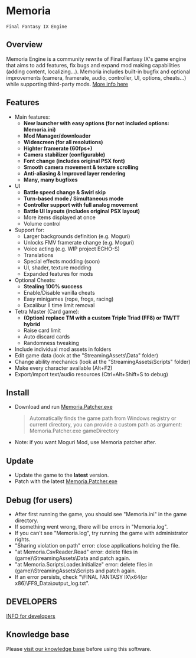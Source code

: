 # Memoria 
    Final Fantasy IX Engine

## Overview

Memoria Engine is a community rewrite of Final Fantasy IX's game engine that aims to add features, fix bugs and expand mod making capabilities (adding content, localizing...). Memoria includes built-in bugfix and optional improvements (camera, framerate, audio, controller, UI, options, cheats...) while supporting third-party mods. [More info here](https://github.com/Albeoris/Memoria/wiki/Project-Overview)

## Features


- Main features:
    - **New launcher with easy options (for not included options: Memoria.ini)**
    - **Mod Manager/downloader**
    - **Widescreen (for all resolutions)**
    - **Highter framerate (60fps+)**
    - **Camera stabilizer (configurable)**
    - **Font change (includes original PSX font)**
    - **Smooth camera movement & texture scrolling**
    - **Anti-aliasing & Improved layer rendering**
    - **Many, many bugfixes**
- UI
    - **Battle speed change & Swirl skip**
    - **Turn-based mode / Simultaneous mode**
    - **Controller support with full analog movement**
    - **Battle UI layouts (includes original PSX layout)**
    - More items displayed at once
    - Volume control
- Support for:
    - Larger backgrounds definition (e.g. Moguri)
    - Unlocks FMV framerate change (e.g. Moguri)
    - Voice acting (e.g. WIP project ECHO-S)
    - Translations
    - Special effects modding (soon)
    - UI, shader, texture modding
    - Expanded features for mods
- Optional Cheats:
    - **Stealing 100% success**
    - Enable/Disable vanilla cheats
    - Easy minigames (rope, frogs, racing)
    - Excalibur II time limit removal
- Tetra Master (Card game):
    - **(Option) replace TM with a custom Triple Triad (FF8) or TM/TT hybrid**
    - Raise card limit
    - Auto discard cards
    - Randomness tweaking
- Include individual mod assets in folders
- Edit game data (look at the "StreamingAssets\Data" folder)
- Change ability mechanics (look at the "StreamingAssets\Scripts" folder)
- Make every character available (Alt+F2)
- Export/import text/audio resources (Ctrl+Alt+Shift+S to debug)


## Install

- Download and run [Memoria.Patcher.exe](https://github.com/Albeoris/Memoria/releases/)

    > Automatically finds the game path from Windows registry or current directory, you can provide a custom path as argument:
    > Memoria.Patcher.exe gameDirectory
- Note: if you want Moguri Mod, use Memoria patcher after.


## Update

- Update the game to the **latest** version.
- Patch with the latest [Memoria.Patcher.exe](https://github.com/Albeoris/Memoria/releases/)


## Debug (for users)

- After first running the game, you should see "Memoria.ini" in the game directory.
- If something went wrong, there will be errors in "Memoria.log".
- If you can't see "Memoria.log", try running the game with administrator rights.
- "Sharing violation on path" error: close applications holding the file.
- "at Memoria.CsvReader.Read" error: delete files in (game)\StreamingAssets\Data and patch again.
- "at Memoria.ScriptsLoader.Initialize" error: delete files in (game)\StreamingAssets\Scripts and patch again.
- If an error persists, check "\FINAL FANTASY IX\x64(or x86)\FF9_Data\output_log.txt".

## DEVELOPERS

[INFO for developers](https://github.com/Albeoris/Memoria/wiki/Developer-instructions)


## Knowledge base

Please [visit our knowledge base](../../wiki#knowledge-base) before using this software.
